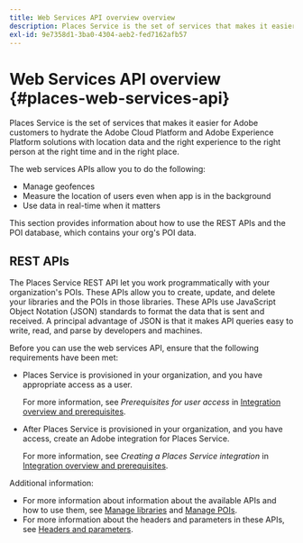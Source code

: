 ```yaml
---
title: Web Services API overview overview 
description: Places Service is the set of services that makes it easier for Adobe customers to hydrate the Adobe Experience Cloud and Adobe Experience Platform solutions with location data and the right experience to the right person at the right time and in the right place.
exl-id: 9e7358d1-3ba0-4304-aeb2-fed7162afb57
---
```

# Web Services API overview {#places-web-services-api}

Places Service is the set of services that makes it easier for Adobe customers to hydrate the Adobe Cloud Platform and Adobe Experience Platform solutions with location data and the right experience to the right person at the right time and in the right place.

The web services APIs allow you to do the following:

* Manage geofences
* Measure the location of users even when app is in the background
* Use data in real-time when it matters

This section provides information about how to use the REST APIs and the POI database, which contains your org's POI data.

## REST APIs

The Places Service REST API let you work programmatically with your organization's POIs. These APIs allow you to create, update, and delete your libraries and the POIs in those libraries. These APIs use JavaScript Object Notation (JSON) standards to format the data that is sent and received. A principal advantage of JSON is that it makes API queries easy to write, read, and parse by developers and machines.

Before you can use the web services API, ensure that the following requirements have been met:

* Places Service is provisioned in your organization, and you have appropriate access as a user.

  For more information, see *Prerequisites for user access* in [Integration overview and prerequisites](/help/web-service-api/adobe-i-o-integration.md).

* After Places Service is provisioned in your organization, and you have access, create an Adobe integration for Places Service. 

  For more information, see *Creating a Places Service integration* in [Integration overview and prerequisites](/help/web-service-api/adobe-i-o-integration.md).

Additional information:

* For more information about information about the available APIs and how to use them, see [Manage libraries](/help/web-service-api/api-usage/manage-libraries/manage-libraries.md) and [Manage POIs](/help/web-service-api/api-usage/manage-pois/manage-pois.md). 
* For more information about the headers and parameters in these APIs, see [Headers and parameters](/help/web-service-api/api-usage/headers-and-parameters.md).
